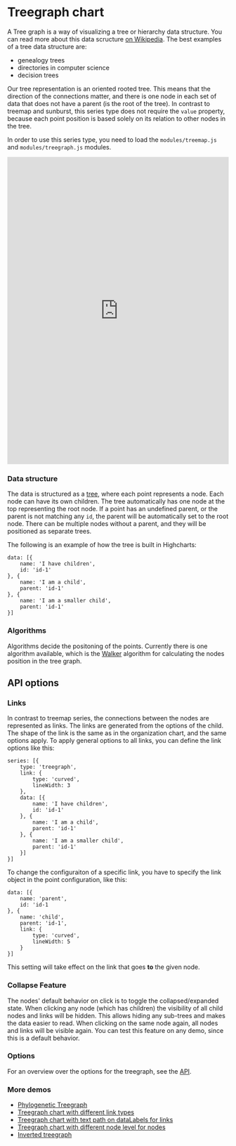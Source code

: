 Treegraph chart
===
A Tree graph is a way of visualizing a tree or hierarchy data structure. You can read more about this data scructure [on Wikipedia](https://en.wikipedia.org/wiki/Tree_(data_structure)). The best examples of a tree data structure are:

* genealogy trees
* directories in computer science
* decision trees

Our tree representation is an oriented rooted tree. This means that the direction of the connections matter, and there is one node in each set of data that does not have a parent (is the root of the tree). In contrast to treemap and sunburst, this series type does not require the `value` property, because each point position is based solely on its relation to other nodes in the tree.

In order to use this series type, you need to load the `modules/treemap.js` and `modules/treegraph.js` modules.

<iframe style="width: 100%; height: 700px; border: none;" src=https://www.highcharts.com/samples/embed/highcharts/demo/treegraph-chart allow="fullscreen"></iframe>

### Data structure

The data is structured as a [tree](https://en.wikipedia.org/wiki/Tree_(data_structure)), where each point represents a node. Each node can have its own children.  The tree automatically has one node at the top representing the root node. If a point has an undefined parent, or the parent is not matching any `id`, the parent will be automatically set to the root node. There can be multiple nodes without a parent, and they will be positioned as separate trees.

The following is an example of how the tree is built in Highcharts:


    data: [{
        name: 'I have children',
        id: 'id-1'
    }, {
        name: 'I am a child',
        parent: 'id-1'
    }, {
        name: 'I am a smaller child',
        parent: 'id-1'
    }]

### Algorithms

Algorithms decide the positoning of the points. Currently there is one algorithm available, which is the [Walker](https://link.springer.com/chapter/10.1007/3-540-36151-0_32) algorithm for calculating the nodes position in the tree graph.

API options
-----------

### Links

In contrast to treemap series, the connections between the nodes are represented as links.  The links are generated from the options of the child. The shape of the link is the same as in the organization chart, and the same options apply.  To apply general options to all links, you can define the link options like this:

    series: [{
        type: 'treegraph',
        link: {
            type: 'curved',
            lineWidth: 3
        },
        data: [{
            name: 'I have children',
            id: 'id-1'
        }, {
            name: 'I am a child',
            parent: 'id-1'
        }, {
            name: 'I am a smaller child',
            parent: 'id-1'
        }]
    }]

To change the configuraiton of a specific link, you have to specify the link object in the point configuration, like this:

    data: [{
        name: 'parent',
        id: 'id-1
    }, {
        name: 'child',
        parent: 'id-1',
        link: {
            type: 'curved',
            lineWidth: 5
        }
    }]

This setting will take effect on the link that goes **to** the given node.

### Collapse Feature
The nodes' default behavior on click is to toggle the collapsed/expanded state. When clicking any node (which has children) the visibility of all child nodes and links will be hidden. This allows hiding any sub-trees and makes the data easier to read. When clicking on the same node again, all nodes and links will be visible again. You can test this feature on any demo, since this is a default behavior.

### Options

For an overview over the options for the treegraph, see the [API](https://api.highcharts.com/highcharts/plotOptions.treegraph).


### More demos

*   [Phylogenetic Treegraph](https://jsfiddle.net/gh/get/library/pure/highcharts/highcharts/tree/master/samples/highcharts/demo/treegraph-chart)
*   [Treegraph chart with different link types](https://jsfiddle.net/gh/get/library/pure/highcharts/highcharts/tree/master/samples/highcharts/series-treegraph/link-types)
*   [Treegraph chart with text path on dataLabels for links](https://jsfiddle.net/gh/get/library/pure/highcharts/highcharts/tree/master/samples/highcharts/series-treegraph/link-text-path)
*   [Treegraph chart with different node level for nodes](https://jsfiddle.net/gh/get/library/pure/highcharts/highcharts/tree/master/samples/highcharts/series-treegraph/node-level)
*   [Inverted treegraph](https://jsfiddle.net/gh/get/library/pure/highcharts/highcharts/tree/master/samples/highcharts/demo/treegraph-inverted)
